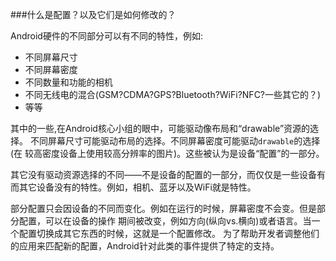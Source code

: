 ###什么是配置？以及它们是如何修改的？

Android硬件的不同部分可以有不同的特性，例如:

* 不同屏幕尺寸
* 不同屏幕密度
* 不同数量和功能的相机
* 不同无线电的混合(GSM?CDMA?GPS?Bluetooth?WiFi?NFC?一些其它的？)
* 等等

其中的一些,在Android核心小组的眼中，可能驱动像布局和“drawable”资源的选择。
不同屏幕尺寸可能驱动布局的选择。不同屏幕密度可能驱动`drawable`的选择(在
较高密度设备上使用较高分辨率的图片)。这些被认为是设备“配置”的一部分。

其它没有驱动资源选择的不同——不是设备的配置的一部分，而仅仅是一些设备有
而其它设备没有的特性。例如，相机、蓝牙以及WiFi就是特性。

部分配置只会因设备的不同而变化。例如在运行的时候，屏幕密度不会变。但是部分配置，可以在设备的操作
期间被改变，例如方向(纵向vs.横向)或者语言。当一个配置切换成其它东西的时候，这就是一个配置修改。
为了帮助开发者调整他们的应用来匹配新的配置，Android针对此类的事件提供了特定的支持。
